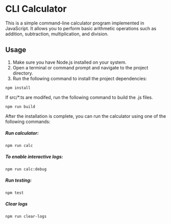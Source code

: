 # CLI Calculator

This is a simple command-line calculator program implemented in JavaScript. It allows you to perform basic arithmetic operations such as addition, subtraction, multiplication, and division.

## Usage

1. Make sure you have Node.js installed on your system.
2. Open a terminal or command prompt and navigate to the project directory.
3. Run the following command to install the project dependencies:

```shell
npm install
```

If src/*.ts are modifed, run the following command to build the .js files.

```shell
npm run build
```

After the installation is complete, you can run the calculator using one of the following commands:

##### Run calculator:

```shell
npm run calc
```

##### To enable interactive logs:

```shell
npm run calc:debug
```

##### Run testing:

```shell
npm test
```

##### Clear logs

```shell
npm run clear-logs
```